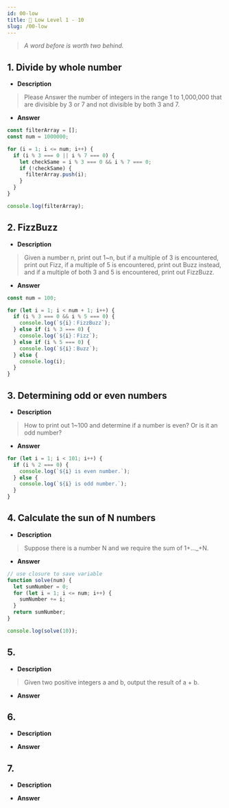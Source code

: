 ```yaml
---
id: 00-low
title: 📜 Low Level 1 - 10
slug: /00-low
---
```


> _A word before is worth two behind._

## 1. Divide by whole number

<!-- 請回答 1-10000000 這個範圍內，能被3或7整除，並且不能同時被3和7整除的整數數量。 -->

- <strong>Description</strong>

> Please Answer the number of integers in the range 1 to 1,000,000 that are divisible by 3 or 7 and not divisible by both 3 and 7.

- <strong>Answer</strong>

```javascript
const filterArray = [];
const num = 1000000;

for (i = 1; i <= num; i++) {
  if (i % 3 === 0 || i % 7 === 0) {
    let checkSame = i % 3 === 0 && i % 7 === 0;
    if (!checkSame) {
      filterArray.push(i);
    }
  }
}

console.log(filterArray);
```

## 2. FizzBuzz

<!-- 給一個數字 n，印出 1~n，但如果碰到 3 的倍數，印出 Fizz，碰到 5 的倍數，改印 Buzz，若同時碰到 3 跟 5 的倍數，印出 FizzBuzz。 -->

- <strong>Description</strong>

> Given a number n, print out 1~n, but if a multiple of 3 is encountered, print out Fizz, if a multiple of 5 is encountered, print out Buzz instead, and if a multiple of both 3 and 5 is encountered, print out FizzBuzz.

- <strong>Answer</strong>

```javascript
const num = 100;

for (let i = 1; i < num + 1; i++) {
  if (i % 3 === 0 && i % 5 === 0) {
    console.log(`${i}：FizzBuzz`);
  } else if (i % 3 === 0) {
    console.log(`${i}：Fizz`);
  } else if (i % 5 === 0) {
    console.log(`${i}：Buzz`);
  } else {
    console.log(i);
  }
}
```

## 3. Determining odd or even numbers

<!-- 如何印出 1~100？並判斷某個數是偶數？或是奇數？ -->

- <strong>Description</strong>

> How to print out 1~100 and determine if a number is even? Or is it an odd number?

- <strong>Answer</strong>

```javascript
for (let i = 1; i < 101; i++) {
  if (i % 2 === 0) {
    console.log(`${i} is even number.`);
  } else {
    console.log(`${i} is odd number.`);
  }
}
```

## 4. Calculate the sun of N numbers

<!-- 假設有一個數字 N，我們要求 1+…_+N 的總和。 -->

- <strong>Description</strong>

> Suppose there is a number N and we require the sum of 1+...\_+N.

- <strong>Answer</strong>

```javascript
// use closure to save variable
function solve(num) {
  let sumNumber = 0;
  for (let i = 1; i <= num; i++) {
    sumNumber += i;
  }
  return sumNumber;
}

console.log(solve(10));
```

## 5.

<!-- 給定兩個正整數 a 與 b，輸出 a + b 的結果。 -->

- <strong>Description</strong>

> Given two positive integers a and b, output the result of a + b.

- <strong>Answer</strong>

## 6.

- <strong>Description</strong>

>

- <strong>Answer</strong>

## 7.

- <strong>Description</strong>

>

- <strong>Answer</strong>
